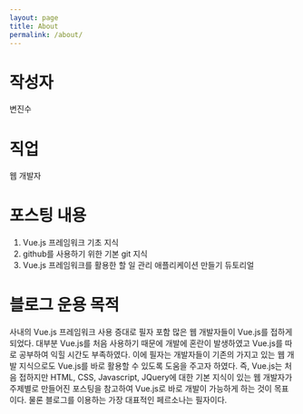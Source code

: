 ```yaml
---
layout: page
title: About
permalink: /about/
---
```


# 작성자

변진수

# 직업

웹 개발자

# 포스팅 내용

1. Vue.js 프레임워크 기초 지식
2. github를 사용하기 위한 기본 git 지식
3. Vue.js 프레임워크를 활용한 할 일 관리 애플리케이션 만들기 듀토리얼

# 블로그 운용 목적

사내의 Vue.js 프레임워크 사용 증대로 필자 포함 많은 웹 개발자들이 Vue.js를 접하게 되었다. 대부분 Vue.js를 처음 사용하기 때문에 개발에 혼란이 발생하였고 Vue.js를 따로 공부하여 익힐 시간도 부족하였다. 이에 필자는 개발자들이 기존의 가지고 있는 웹 개발 지식으로도 Vue.js를 바로 활용할 수 있도록 도움을 주고자 하였다. 즉, Vue.js는 처음 접하지만 HTML, CSS, Javascript, JQuery에 대한 기본 지식이 있는 웹 개발자가 주제별로 만들어진 포스팅을 참고하여 Vue.js로 바로 개발이 가능하게 하는 것이 목표이다. 물론 블로그를 이용하는 가장 대표적인 페르소나는 필자이다.